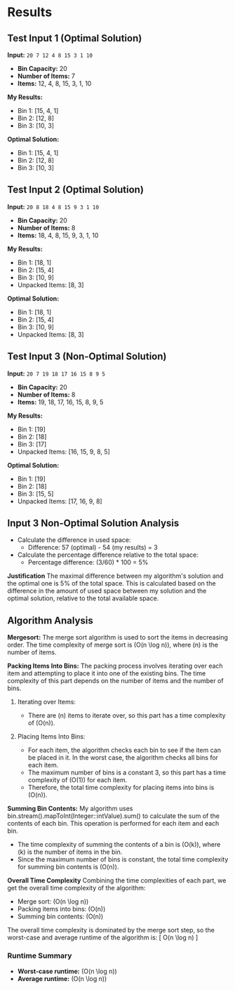 
# Results

## Test Input 1 (Optimal Solution)

**Input:** `20 7 12 4 8 15 3 1 10`

- **Bin Capacity:** 20
- **Number of Items:** 7
- **Items:** 12, 4, 8, 15, 3, 1, 10

**My Results:**

- Bin 1: [15, 4, 1]
- Bin 2: [12, 8]
- Bin 3: [10, 3]

**Optimal Solution:**

- Bin 1: [15, 4, 1]
- Bin 2: [12, 8]
- Bin 3: [10, 3]

## Test Input 2 (Optimal Solution)

**Input:** `20 8 18 4 8 15 9 3 1 10`

- **Bin Capacity:** 20
- **Number of Items:** 8
- **Items:** 18, 4, 8, 15, 9, 3, 1, 10

**My Results:**

- Bin 1: [18, 1]
- Bin 2: [15, 4]
- Bin 3: [10, 9]
- Unpacked Items: [8, 3]

**Optimal Solution:**

- Bin 1: [18, 1]
- Bin 2: [15, 4]
- Bin 3: [10, 9]
- Unpacked Items: [8, 3]

## Test Input 3 (Non-Optimal Solution)

**Input:** `20 7 19 18 17 16 15 8 9 5`

- **Bin Capacity:** 20
- **Number of Items:** 8
- **Items:** 19, 18, 17, 16, 15, 8, 9, 5

**My Results:**

- Bin 1: [19]
- Bin 2: [18]
- Bin 3: [17]
- Unpacked Items: [16, 15, 9, 8, 5]

**Optimal Solution:**

- Bin 1: [19]
- Bin 2: [18]
- Bin 3: [15, 5]
- Unpacked Items: [17, 16, 9, 8]

## Input 3 Non-Optimal Solution Analysis

- Calculate the difference in used space:
  - Difference: 57 (optimal) - 54 (my results) = 3
- Calculate the percentage difference relative to the total space:
  - Percentage difference: (3/60) * 100 = 5%

**Justification**
The maximal difference between my algorithm's solution and the optimal one is 5% of the total space. This is calculated based on the difference in the amount of used space between my solution and the optimal solution, relative to the total available space.

## Algorithm Analysis

**Mergesort:** The merge sort algorithm is used to sort the items in decreasing order. The time complexity of merge sort is \(O(n \log n)\), where \(n\) is the number of items.

**Packing Items Into Bins:** The packing process involves iterating over each item and attempting to place it into one of the existing bins. The time complexity of this part depends on the number of items and the number of bins.

1) Iterating over Items:
   - There are \(n\) items to iterate over, so this part has a time complexity of \(O(n)\).

2) Placing Items Into Bins:
   - For each item, the algorithm checks each bin to see if the item can be placed in it. In the worst case, the algorithm checks all bins for each item.
   - The maximum number of bins is a constant 3, so this part has a time complexity of \(O(1)\) for each item.
   - Therefore, the total time complexity for placing items into bins is \(O(n)\).

**Summing Bin Contents:** My algorithm uses bin.stream().mapToInt(Integer::intValue).sum() to calculate the sum of the contents of each bin. This operation is performed for each item and each bin.

- The time complexity of summing the contents of a bin is \(O(k)\), where \(k\) is the number of items in the bin.
- Since the maximum number of bins is constant, the total time complexity for summing bin contents is \(O(n)\).

**Overall Time Complexity** Combining the time complexities of each part, we get the overall time complexity of the algorithm:

- Merge sort: \(O(n \log n)\)
- Packing items into bins: \(O(n)\)
- Summing bin contents: \(O(n)\)

The overall time complexity is dominated by the merge sort step, so the worst-case and average runtime of the algorithm is: \[ O(n \log n) \]

### Runtime Summary

- **Worst-case runtime:** \(O(n \log n)\)
- **Average runtime:** \(O(n \log n)\)

